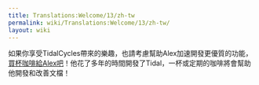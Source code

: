 ```yaml
---
title: Translations:Welcome/13/zh-tw
permalink: wiki/Translations:Welcome/13/zh-tw/
layout: wiki
---
```


如果你享受TidalCycles帶來的樂趣，也請考慮幫助Alex加速開發更優質的功能，[買杯咖啡給Alex吧](http://ko-fi.com/yaxulive)！他花了多年的時間開發了Tidal，一杯或定期的咖啡將會幫助他開發和改善文檔！
